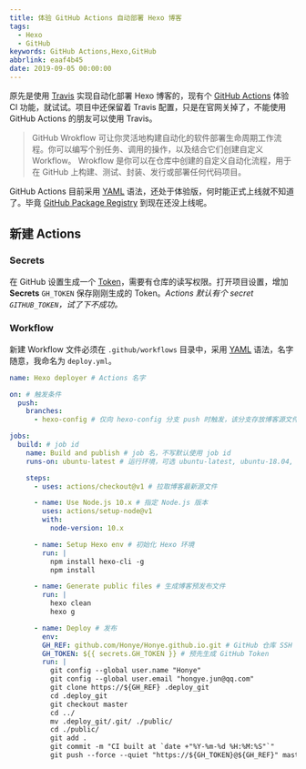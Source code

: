 ```yaml
---
title: 体验 GitHub Actions 自动部署 Hexo 博客
tags:
  - Hexo
  - GitHub
keywords: GitHub Actions,Hexo,GitHub
abbrlink: eaaf4b45
date: 2019-09-05 00:00:00
---
```


原先是使用 [Travis][travis] 实现自动化部署 Hexo 博客的，现有个 [GitHub Actions][actions] 体验 CI 功能，就试试。项目中还保留着 Travis 配置，只是在官网关掉了，不能使用 GitHub Actions 的朋友可以使用 Travis。

> GitHub Wrokflow 可让你灵活地构建自动化的软件部署生命周期工作流程。你可以编写个别任务、调用的操作，以及结合它们创建自定义 Workflow。 Wrokflow 是你可以在仓库中创建的自定义自动化流程，用于在 GitHub 上构建、测试、封装、发行或部署任何代码项目。

GitHub Actions 目前采用 [YAML](yaml) 语法，还处于体验版，何时能正式上线就不知道了。毕竟 [GitHub Package Registry](package) 到现在还没上线呢。

## 新建 Actions

### Secrets

在 GitHub 设置生成一个 [Token][create_token]，需要有仓库的读写权限。打开项目设置，增加 **Secrets** `GH_TOKEN` 保存刚刚生成的 Token。*Actions 默认有个 secret `GITHUB_TOKEN`，试了下不成功。*

### Workflow

新建 Workflow 文件必须在 `.github/workflows` 目录中，采用 [YAML][yaml] 语法，名字随意，我命名为 `deploy.yml`。

```yaml
name: Hexo deployer # Actions 名字

on: # 触发条件
  push:
    branches:
      - hexo-config # 仅向 hexo-config 分支 push 时触发，该分支存放博客源文件

jobs:
  build: # job id
    name: Build and publish # job 名，不写默认使用 job id
    runs-on: ubuntu-latest # 运行环境，可选 ubuntu-latest, ubuntu-18.04, ubuntu-16.04, windows-latest, windows-2019, windows-2016, macOS-latest, macOS-10.14

    steps:
      - uses: actions/checkout@v1 # 拉取博客最新源文件

      - name: Use Node.js 10.x # 指定 Node.js 版本
        uses: actions/setup-node@v1
        with:
          node-version: 10.x

      - name: Setup Hexo env # 初始化 Hexo 环境
        run: |
          npm install hexo-cli -g
          npm install

      - name: Generate public files # 生成博客预发布文件
        run: |
          hexo clean
          hexo g  

      - name: Deploy # 发布
        env:
        GH_REF: github.com/Honye/Honye.github.io.git # GitHub 仓库 SSH 地址
        GH_TOKEN: ${{ secrets.GH_TOKEN }} # 预先生成 GitHub Token
        run: |
          git config --global user.name "Honye"
          git config --global user.email "hongye.jun@qq.com"
          git clone https://${GH_REF} .deploy_git
          cd .deploy_git
          git checkout master
          cd ../
          mv .deploy_git/.git/ ./public/
          cd ./public/
          git add .
          git commit -m "CI built at `date +"%Y-%m-%d %H:%M:%S"`"
          git push --force --quiet "https://${GH_TOKEN}@${GH_REF}" master:master
```



[travis]: https://travis-ci.org/	"Travis CI"
[actions]: https://github.com/features/actions "GitHub Actions"
[yaml]: http://www.ruanyifeng.com/blog/2016/07/yaml.html	"YAML"
[package]: https://github.com/features/package-registry "Package Registry"
[create_token]: https://github.com/settings/tokens/new "New Token"
